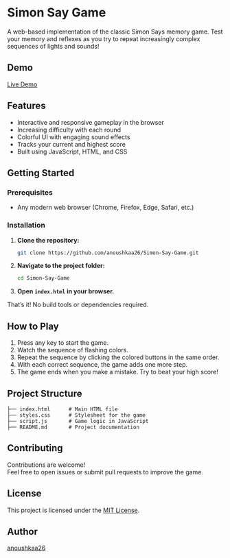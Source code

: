 

# Simon Say Game

A web-based implementation of the classic Simon Says memory game. Test your memory and reflexes as you try to repeat increasingly complex sequences of lights and sounds!

## Demo

[Live Demo](https://simon-say-game-three.vercel.app/)  


## Features

- Interactive and responsive gameplay in the browser
- Increasing difficulty with each round
- Colorful UI with engaging sound effects
- Tracks your current and highest score
- Built using JavaScript, HTML, and CSS



## Getting Started

### Prerequisites

- Any modern web browser (Chrome, Firefox, Edge, Safari, etc.)

### Installation

1. **Clone the repository:**
   ```bash
   git clone https://github.com/anoushkaa26/Simon-Say-Game.git
   ```
2. **Navigate to the project folder:**
   ```bash
   cd Simon-Say-Game
   ```
3. **Open `index.html` in your browser.**

That’s it! No build tools or dependencies required.

## How to Play

1. Press any key to start the game.
2. Watch the sequence of flashing colors.
3. Repeat the sequence by clicking the colored buttons in the same order.
4. With each correct sequence, the game adds one more step.
5. The game ends when you make a mistake. Try to beat your high score!

## Project Structure

```
├── index.html      # Main HTML file
├── styles.css      # Stylesheet for the game
├── script.js       # Game logic in JavaScript
├── README.md       # Project documentation
```

## Contributing

Contributions are welcome!  
Feel free to open issues or submit pull requests to improve the game.

## License

This project is licensed under the [MIT License](LICENSE).

## Author

[anoushkaa26](https://github.com/anoushkaa26)

